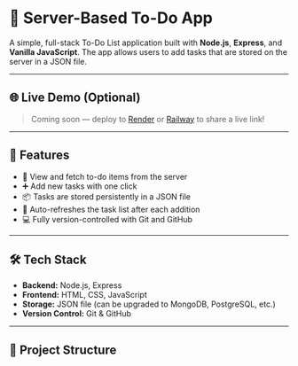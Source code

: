 # 📝 Server-Based To-Do App

A simple, full-stack To-Do List application built with **Node.js**, **Express**, and **Vanilla JavaScript**. The app allows users to add tasks that are stored on the server in a JSON file.

---

## 🌐 Live Demo (Optional)
> Coming soon — deploy to [Render](https://render.com) or [Railway](https://railway.app) to share a live link!

---

## 🚀 Features

- 📄 View and fetch to-do items from the server
- ➕ Add new tasks with one click
- 📦 Tasks are stored persistently in a JSON file
- 🔁 Auto-refreshes the task list after each addition
- 💻 Fully version-controlled with Git and GitHub

---

## 🛠️ Tech Stack

- **Backend:** Node.js, Express
- **Frontend:** HTML, CSS, JavaScript
- **Storage:** JSON file (can be upgraded to MongoDB, PostgreSQL, etc.)
- **Version Control:** Git & GitHub

---

## 📁 Project Structure

